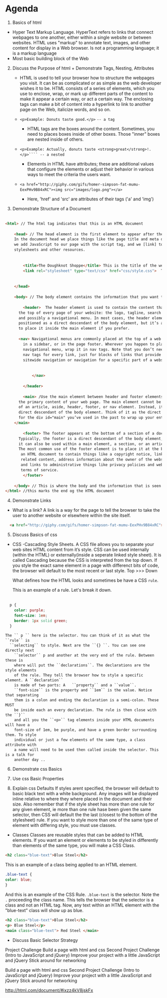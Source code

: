 # Agenda

1. Basics of html
  * Hyper Text Markup Language. HyperText refers to links that connect webpages
    to one another, either within a single website or between websites. HTML uses
    "markup" to annotate text, images, and other content for display in a Web browser.
    Is not a programming language; it is a markup language
  * Most basic building block of the Web

2. Discuss the Purpose of html + Demonstrate Tags, Nesting, Attributes

    * HTML is used to tell your browser how to structure the webpages you visit.
    It can be as complicated or as simple as the web developer wishes it to be.
    HTML consists of a series of elements, which you use to enclose, wrap, or
    mark up different parts of the content to make it appear a certain way, or
    act a certain way. The enclosing tags can make a bit of content into a
    hyperlink to link to another page on the Web, italicize words, and so on.

    * ``<p>Example: Donuts taste good.</p>`` ``-- a tag``

      * HTML tags are the boxes around the content. Sometimes, you need to
      places boxes inside of other boxes. Those "inner" boxes are nested
      inside of others.

    * ``<p>Example: Actually, donuts taste <strong>great</strong>!.</p>```` -- a nested``

      * Elements in HTML have attributes; these are additional values that
      configure the elements or adjust their behavior in various ways
      to meet the criteria the users want.

    * ``<a href="http://giphy.com/gifs/homer-simpson-fat-mumu-EexPHv9B84xRC"><img src="images/logo.png"></a>``

      * Here, 'href' and 'src' are attributes of their tags ('a' and 'img')


3. Demonstrate Structure of a Document

``` html

<html> // The html tag indicates that this is an HTML document

	<head> // The head element is the first element to appear after the opening html tag.
    In the document head we place things like the page title and meta data,
    we add JavaScript to our page with the script tag, and we [link] to external
    stylesheets and other resources.


		<title>The Doughknot Shoppe</title> This is the title of the webpage.
		<link rel="stylesheet" type="text/css" href="css/style.css">  This links our HTML document to our CSS files. Notice the attribute tags.


	</head>

	<body> // The body element contains the information that you want to display on a web page.

		<header>  The header element is used to contain the content that appears at
      the top of every page of your website: the logo, tagline, search prompt,
      and possibly a navigational menu. In most cases, the header element is best
      positioned as a direct descendant of the body element, but it’s also ok
      to place it inside the main element if you prefer.

      <nav> Navigational menus are commonly placed at the top of a web page,
        in a sidebar, or in the page footer. Wherever you happen to place a
        navigational menu, wrap it in nav tags. Note that you don’t need to use
        nav tags for every link, just for blocks of links that provide either
        sitewide navigation or navigation for a specific part of a website.


			</nav>

		</header>

		<main> /Use the main element between header and footer elements to contain
      the primary content of your web page. The main element cannot be a descendant
      of an article, aside, header, footer, or nav element. Instead, it should be a
      direct descendant of the body element. Think of it as the direct replacement
      for the div id="main" you’ve used in the past to wrap up your entire page contents.
    </main>

		<footer> The footer appears at the bottom of a section of a document.
      Typically, the footer is a direct descendant of the body element, but
      it can also be used within a main element, a section, or an article.
      The most common use of the footer element is to place it at the bottom of
       an HTML document to contain things like a copyright notice, links to
       related content, address information about the owner of the website,
       and links to administrative things like privacy policies and website’s
       terms of service.
		</footer>

	</body> // This is where the body and the information that is seen by the user ends.
</html> //this marks the end og the HTML document

 ```

4. Demonstrate Links
  * What is a link? A link is a way for the page to tell the browser to take the user to another
    website or elsewhere within the site itself.

  ``` html
    <a href="http://giphy.com/gifs/homer-simpson-fat-mumu-EexPHv9B84xRC"><img src="images/logo.png"></a>``
  ```

5. Discuss Basics of css
  * CSS -Cascading Style Sheets. A CSS file allows you to separate your web sites
    HTML content from it’s style. CSS can be used internally (within the HTML) or
    externally(inside a seperate linked style sheet).
    It is called Cascading because the CSS is interpreted from the top down. If
    you style the exact same element in a page with differenct bits of code, the browser
    will default to the most recent or last style. Top >>> Down

    What defines how the HTML looks and sometimes be have a CSS ``rule``.

    This is an example of a rule. Let's break it down.

  ``` css

    p {
      color: purple;
      font-size: 1em;
      border: 1px solid green;
    }

  ```

    The `` p `` here is the selector. You can think of it as what the ``rule`` is
      ``selecting`` to style. Next are the ``{} ``. You can see one directly next
        ``selector`` p and another at the very end of the rule. Between these is
        where will put the ``declarations``. The declarations are the style elements
        of the rule. They tell the browser how to style a specific element. A ``declaration``
        is made of two parts: A   ``property`` and a ``value``.
        ``font-size`` is the property and ``1em`` is the value. Notice that separating
        them is a colon and ending the declaration is a semi-colon. These MUST
        be inside each an every declaration. The rule is then close with the ``}``
        and all you the ``<p>`` tag elements inside your HTML documents will have a
        font-size of 1em, be purple, and have a green border surrounding them. To style
        individual or just a few elements of the same type, a class attribute with
        a name will need to be used then called inside the selector. This is a talk for
        another day ..



6. Demonstrate css Basics

7. Use css Basic Properties

8. Explain css Defaults
  If styles arent specified, the browser will default to basic black text with a
  white background. Any images will be displayed inline relative to where they where
  placed in the document and their size. Also remember that if the style sheet has
  more than one rule for any given element, ie more than one rule hase been given
  the same selector, then CSS will default the the last (closest to the bottom of
  the stylesheet) rule. If you want to style more than one of the same type of element
  with differing style, you must use classes.

  * Classes
    Classes are reusable styles that can be added to HTML elements. If you want
    an element or elements to be styled in differently than elements of the same
    type, you will make a CSS Class.

  ``` html
  <h2 class="blue-text">Blue Steel</h2>

  ```
  This is an example of a class being applied to an HTML element.

  ``` css
  .blue-text {
  color: blue;
  }

  ```
  And this is an example of the CSS Rule. ``.blue-text`` is the selector. Note
  the ``` . ``` proceeding the class name. This tells the browser that the selector
  is a class and not an HTML tag. Now, any text within an HTML element with the
  "blue-text" class will show up as blue.

  ``` html
  <h2 class="blue-text">Blue Steel</h2>
  <p> Blue Steel</p>
  <main class="blue-text"> Red Steel </main>

  ```





+ Discuss Basic Selector Strategy





Project Challenge
Build a page with html and css
Second Project Challenge (Intro to JavaScript and jQuery)
Improve your project with a little JavaScript and jQuery
Stick around for networking


Build a page with html and css
Second Project Challenge (Intro to JavaScript and jQuery)
Improve your project with a little JavaScript and jQuery
Stick around for networking




http://html.com/document/#ixzz4kV8jskFx
